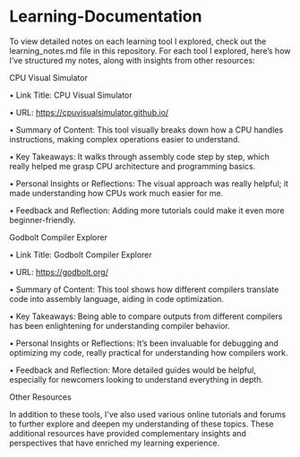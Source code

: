# Learning-Documentation

To view detailed notes on each learning tool I explored, check out the learning_notes.md file in this repository. For each tool I explored, here’s how I’ve structured my notes, along with insights from other resources:

CPU Visual Simulator

•	Link Title: CPU Visual Simulator

•	URL: https://cpuvisualsimulator.github.io/

•	Summary of Content: This tool visually breaks down how a CPU handles instructions, making complex operations easier to understand.

•	Key Takeaways: It walks through assembly code step by step, which really helped me grasp CPU architecture and programming basics.

•	Personal Insights or Reflections: The visual approach was really helpful; it made understanding how CPUs work much easier for me.

•	Feedback and Reflection: Adding more tutorials could make it even more beginner-friendly.

Godbolt Compiler Explorer

•	Link Title: Godbolt Compiler Explorer

•	URL: https://godbolt.org/

•	Summary of Content: This tool shows how different compilers translate code into assembly language, aiding in code optimization.

•	Key Takeaways: Being able to compare outputs from different compilers has been enlightening for understanding compiler behavior.

•	Personal Insights or Reflections: It’s been invaluable for debugging and optimizing my code, really practical for understanding how compilers work.

•	Feedback and Reflection: More detailed guides would be helpful, especially for newcomers looking to understand everything in depth.

Other Resources

In addition to these tools, I've also used various online tutorials and forums to further explore and deepen my understanding of these topics. These additional resources have provided complementary insights and perspectives that have enriched my learning experience.


